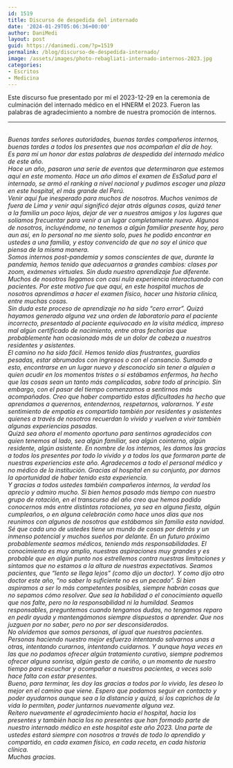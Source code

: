 ```yaml
---
id: 1519
title: Discurso de despedida del internado
date: '2024-01-29T05:06:36+00:00'
author: DaniMedi
layout: post
guid: https://danimedi.com/?p=1519
permalink: /blog/discurso-de-despedida-internado/
image: /assets/images/photo-rebagliati-internado-internos-2023.jpg
categories:
- Escritos
- Medicina
---
```


Este discurso fue presentado por mí el 2023-12-29 en la ceremonia de culminación del internado médico en el HNERM el 2023. Fueron las palabras de agradecimiento a nombre de nuestra promoción de internos.

----

<br>
<em>
Buenas tardes señores autoridades, buenas tardes compañeros internos, buenas tardes a todos los presentes que nos acompañan el día de hoy.  
<br>
Es para mí un honor dar estas palabras de despedida del internado médico de este año.  
<br>
Hace un año, pasaron una serie de eventos que determinaron que estemos aquí en este momento. Hace un año dimos el examen de EsSalud para el internado, se armó el ranking a nivel nacional y pudimos escoger una plaza en este hospital, el más grande del Perú.  
<br>
Venir aquí fue inesperado para muchos de nosotros. Muchos venimos de fuera de Lima y venir aquí significó dejar atrás algunas cosas, quizá tener a la familia un poco lejos, dejar de ver a nuestros amigos y los lugares que solíamos frecuentar para venir a un lugar completamente nuevo. Algunos de nosotros, incluyéndome, no tenemos a algún familiar presente hoy, pero aun así, en lo personal no me siento solo, pues he podido encontrar en ustedes a una familia, y estoy convencido de que no soy el único que piensa de la misma manera.  
<br>
Somos internos post-pandemia y somos conscientes de que, durante la pandemia, hemos tenido que adecuarnos a grandes cambios: clases por zoom, exámenes virtuales. Sin duda nuestro aprendizaje fue diferente. Muchos de nosotros llegamos con casi nula experiencia interactuando con pacientes. Por este motivo fue que aquí, en este hospital muchos de nosotros aprendimos a hacer el examen físico, hacer una historia clínica, entre muchas cosas.
<br>
Sin duda este proceso de aprendizaje no ha sido “cero error”. Quizá hayamos generado alguna vez una orden de laboratorio para el paciente incorrecto, presentado al paciente equivocado en la visita médica, impreso mal algún certificado de nacimiento, entre otras fechorías que probablemente han ocasionado más de un dolor de cabeza a nuestros residentes y asistentes.  
<br>
El camino no ha sido fácil. Hemos tenido días frustrantes, guardias pesadas, estar abrumados con ingresos o con el cansancio. Sumado a esto, encontrarse en un lugar nuevo y desconocido sin tener a alguien a quien acudir en los momentos tristes o si estábamos enfermos, ha hecho que las cosas sean un tanto más complicadas, sobre todo al principio. Sin embargo, con el pasar del tiempo comenzamos a sentirnos más acompañados. Creo que haber compartido estas dificultades ha hecho que aprendamos a querernos, entendernos, respetarnos, valorarnos. Y este sentimiento de empatía es compartido también por residentes y asistentes quienes a través de nosotros recuerdan lo vivido y vuelven a vivir también algunas experiencias pasadas.  
<br>
Quizá sea ahora el momento oportuno para sentirnos agradecidos con quien tenemos al lado, sea algún familiar, sea algún cointerno, algún residente, algún asistente. En nombre de los internos, les damos las gracias a todos los presentes por todo lo vivido y a todos los que formaron parte de nuestras experiencias este año. Agradecemos a todo el personal médico y no médico de la institución. Gracias al hospital en su conjunto, por darnos la oportunidad de haber tenido esta experiencia.  
<br>
Y gracias a todos ustedes también compañeros internos, la verdad los aprecio y admiro mucho. Si bien hemos pasado más tiempo con nuestro grupo de rotación, en el transcurso del año creo que hemos podido conocernos más entre distintas rotaciones, ya sea en alguna fiesta, algún cumpleaños, o en alguna celebración como hace unos días que nos reunimos con algunos de nosotros que estábamos sin familia esta navidad.  
<br>
Sé que cada uno de ustedes tiene un mundo de cosas por detrás y un inmenso potencial y muchos sueños por delante. En un futuro próximo probablemente seamos médicos, teniendo más responsabilidades. El conocimiento es muy amplio, nuestras aspiraciones muy grandes y es probable que en algún punto nos estrellemos contra nuestras limitaciones y sintamos que no estamos a la altura de nuestras expectativas. Seamos pacientes, que “lento se llega lejos” (como dijo un doctor). Y como dijo otro doctor este año, “no saber lo suficiente no es un pecado”. Si bien aspiramos a ser lo más competentes posibles, siempre habrán cosas que no sepamos cómo resolver. Que sea la habilidad o el conocimiento aquello que nos falte, pero no la responsabilidad ni la humildad. Seamos responsables, preguntemos cuando tengamos dudas, no tengamos reparo en pedir ayuda y mantengámonos siempre dispuestos a aprender. Que nos juzguen por no saber, pero no por ser desconsiderados.  
<br>
No olvidemos que somos personas, al igual que nuestros pacientes. Personas haciendo nuestro mejor esfuerzo intentando salvarnos unas a otras, intentando curarnos, intentando cuidarnos. Y aunque haya veces en las que no podamos ofrecer algún tratamiento curativo, siempre podremos ofrecer alguna sonrisa, algún gesto de cariño, o un momento de nuestro tiempo para escuchar y acompañar a nuestros pacientes, a veces solo hace falta con estar presentes.  
<br>
Bueno, para terminar, les doy las gracias a todos por lo vivido, les deseo lo mejor en el camino que viene. Espero que podamos seguir en contacto y poder ayudarnos aunque sea a la distancia y quizá, si los caprichos de la vida lo permiten, poder juntarnos nuevamente alguna vez.  
<br>
Reitero nuevamente el agradecimiento hacia el hospital, hacia los presentes y también hacia los no presentes que han formado parte de nuestro internado médico en este hospital este año 2023. Una parte de ustedes estará siempre con nosotros a través de todo lo aprendido y compartido, en cada examen físico, en cada receta, en cada historia clínica.  
<br>
Muchas gracias.  
</em>
